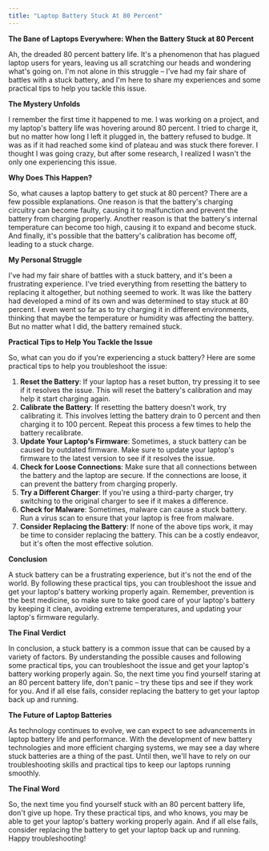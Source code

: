 ```yaml
---
title: "Laptop Battery Stuck At 80 Percent"
---
```


**The Bane of Laptops Everywhere: When the Battery Stuck at 80 Percent**

 Ah, the dreaded 80 percent battery life. It's a phenomenon that has plagued laptop users for years, leaving us all scratching our heads and wondering what's going on. I'm not alone in this struggle – I've had my fair share of battles with a stuck battery, and I'm here to share my experiences and some practical tips to help you tackle this issue.

**The Mystery Unfolds**

I remember the first time it happened to me. I was working on a project, and my laptop's battery life was hovering around 80 percent. I tried to charge it, but no matter how long I left it plugged in, the battery refused to budge. It was as if it had reached some kind of plateau and was stuck there forever. I thought I was going crazy, but after some research, I realized I wasn't the only one experiencing this issue.

**Why Does This Happen?**

So, what causes a laptop battery to get stuck at 80 percent? There are a few possible explanations. One reason is that the battery's charging circuitry can become faulty, causing it to malfunction and prevent the battery from charging properly. Another reason is that the battery's internal temperature can become too high, causing it to expand and become stuck. And finally, it's possible that the battery's calibration has become off, leading to a stuck charge.

**My Personal Struggle**

I've had my fair share of battles with a stuck battery, and it's been a frustrating experience. I've tried everything from resetting the battery to replacing it altogether, but nothing seemed to work. It was like the battery had developed a mind of its own and was determined to stay stuck at 80 percent. I even went so far as to try charging it in different environments, thinking that maybe the temperature or humidity was affecting the battery. But no matter what I did, the battery remained stuck.

**Practical Tips to Help You Tackle the Issue**

So, what can you do if you're experiencing a stuck battery? Here are some practical tips to help you troubleshoot the issue:

1. **Reset the Battery**: If your laptop has a reset button, try pressing it to see if it resolves the issue. This will reset the battery's calibration and may help it start charging again.
2. **Calibrate the Battery**: If resetting the battery doesn't work, try calibrating it. This involves letting the battery drain to 0 percent and then charging it to 100 percent. Repeat this process a few times to help the battery recalibrate.
3. **Update Your Laptop's Firmware**: Sometimes, a stuck battery can be caused by outdated firmware. Make sure to update your laptop's firmware to the latest version to see if it resolves the issue.
4. **Check for Loose Connections**: Make sure that all connections between the battery and the laptop are secure. If the connections are loose, it can prevent the battery from charging properly.
5. **Try a Different Charger**: If you're using a third-party charger, try switching to the original charger to see if it makes a difference.
6. **Check for Malware**: Sometimes, malware can cause a stuck battery. Run a virus scan to ensure that your laptop is free from malware.
7. **Consider Replacing the Battery**: If none of the above tips work, it may be time to consider replacing the battery. This can be a costly endeavor, but it's often the most effective solution.

**Conclusion**

A stuck battery can be a frustrating experience, but it's not the end of the world. By following these practical tips, you can troubleshoot the issue and get your laptop's battery working properly again. Remember, prevention is the best medicine, so make sure to take good care of your laptop's battery by keeping it clean, avoiding extreme temperatures, and updating your laptop's firmware regularly.

**The Final Verdict**

In conclusion, a stuck battery is a common issue that can be caused by a variety of factors. By understanding the possible causes and following some practical tips, you can troubleshoot the issue and get your laptop's battery working properly again. So, the next time you find yourself staring at an 80 percent battery life, don't panic – try these tips and see if they work for you. And if all else fails, consider replacing the battery to get your laptop back up and running.

**The Future of Laptop Batteries**

As technology continues to evolve, we can expect to see advancements in laptop battery life and performance. With the development of new battery technologies and more efficient charging systems, we may see a day where stuck batteries are a thing of the past. Until then, we'll have to rely on our troubleshooting skills and practical tips to keep our laptops running smoothly.

**The Final Word**

So, the next time you find yourself stuck with an 80 percent battery life, don't give up hope. Try these practical tips, and who knows, you may be able to get your laptop's battery working properly again. And if all else fails, consider replacing the battery to get your laptop back up and running. Happy troubleshooting!
